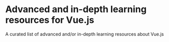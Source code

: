 # Advanced and in-depth learning resources for Vue.js
A curated list of advanced and/or in-depth learning resources about Vue.js
